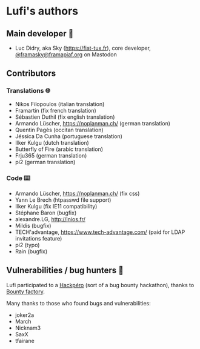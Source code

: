 # Lufi's authors

## Main developer 🤪

- Luc Didry, aka Sky (<https://fiat-tux.fr>), core developer, [@framasky@framapiaf.org](https://framapiaf.org/@framasky/) on Mastodon

## Contributors

### Translations 🌐

- Nikos Filopoulos (italian translation)
- Framartin (fix french translation)
- Sébastien Duthil (fix english translation)
- Armando Lüscher, https://noplanman.ch/ (german translation)
- Quentin Pagès (occitan translation)
- Jéssica Da Cunha (portuguese translation)
- Ilker Kulgu (dutch translation)
- Butterfly of Fire (arabic translation)
- Frju365 (german translation)
- pi2 (german translation)

### Code ⌨️

- Armando Lüscher, https://noplanman.ch/ (fix css)
- Yann Le Brech (htpasswd file support)
- Ilker Kulgu (fix IE11 compatibility)
- Stéphane Baron (bugfix)
- alexandre.LG, http://inios.fr/
- Mildis (bugfix)
- TECH'advantage, https://www.tech-advantage.com/ (paid for LDAP invitations feature)
- pi2 (typo)
- Rain (bugfix)

## Vulnerabilities / bug hunters 🐛

Lufi participated to a [Hackpéro](https://hackpero.com/) (sort of a bug bounty hackathon), thanks to [Bounty factory](https://hackpero.com/).

Many thanks to those who found bugs and vulnerabilities:

- joker2a
- March
- Nicknam3
- SaxX
- tfairane
